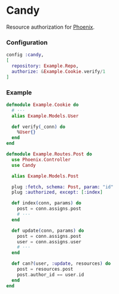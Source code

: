 # Candy

Resource authorization for [Phoenix](https://github.com/phoenixframework/phoenix).

### Configuration

```elixir
config :candy,
[
  repository: Example.Repo,
  authorize: &Example.Cookie.verify/1
]
```

### Example

```elixir
defmodule Example.Cookie do
  # ···
  alias Example.Models.User

  def verify(_conn) do
    %User{}
  end
end

defmodule Example.Routes.Post do
  use Phoenix.Controller
  use Candy

  alias Example.Models.Post

  plug :fetch, schema: Post, param: "id"
  plug :authorized, except: [:index]

  def index(conn, params) do
    post = conn.assigns.post
    # ···
  end

  def update(conn, params) do
    post = conn.assigns.post
    user = conn.assigns.user
    # ···
  end

  def can?(user, :update, resources) do
    post = resources.post
    post.author_id == user.id
  end
end
```
